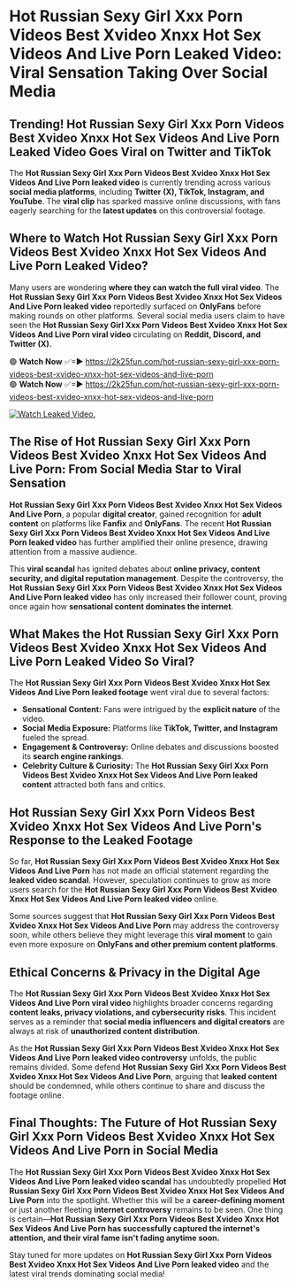 # Hot Russian Sexy Girl Xxx Porn Videos Best Xvideo Xnxx Hot Sex Videos And Live Porn Leaked Video: Viral Sensation Taking Over Social Media

## **Trending! Hot Russian Sexy Girl Xxx Porn Videos Best Xvideo Xnxx Hot Sex Videos And Live Porn Leaked Video Goes Viral on Twitter and TikTok**
The **Hot Russian Sexy Girl Xxx Porn Videos Best Xvideo Xnxx Hot Sex Videos And Live Porn leaked video** is currently trending across various **social media platforms**, including **Twitter (X), TikTok, Instagram, and YouTube**. The **viral clip** has sparked massive online discussions, with fans eagerly searching for the **latest updates** on this controversial footage.

## **Where to Watch Hot Russian Sexy Girl Xxx Porn Videos Best Xvideo Xnxx Hot Sex Videos And Live Porn Leaked Video?**
Many users are wondering **where they can watch the full viral video**. The **Hot Russian Sexy Girl Xxx Porn Videos Best Xvideo Xnxx Hot Sex Videos And Live Porn leaked video** reportedly surfaced on **OnlyFans** before making rounds on other platforms. Several social media users claim to have seen the **Hot Russian Sexy Girl Xxx Porn Videos Best Xvideo Xnxx Hot Sex Videos And Live Porn viral video** circulating on **Reddit, Discord, and Twitter (X).**

🟢 **Watch Now** ✅=► https://2k25fun.com/hot-russian-sexy-girl-xxx-porn-videos-best-xvideo-xnxx-hot-sex-videos-and-live-porn  
🟢 **Watch Now** ✅=► https://2k25fun.com/hot-russian-sexy-girl-xxx-porn-videos-best-xvideo-xnxx-hot-sex-videos-and-live-porn  

[![Watch Leaked Video.](https://miro.medium.com/v2/resize:fit:828/format:webp/1*cilzJN44JGOrTw9NJCrNHA.gif "Watch Leaked Video")](https://2k25fun.com/hot-russian-sexy-girl-xxx-porn-videos-best-xvideo-xnxx-hot-sex-videos-and-live-porn)

## **The Rise of Hot Russian Sexy Girl Xxx Porn Videos Best Xvideo Xnxx Hot Sex Videos And Live Porn: From Social Media Star to Viral Sensation**
**Hot Russian Sexy Girl Xxx Porn Videos Best Xvideo Xnxx Hot Sex Videos And Live Porn**, a popular **digital creator**, gained recognition for **adult content** on platforms like **Fanfix** and **OnlyFans**. The recent **Hot Russian Sexy Girl Xxx Porn Videos Best Xvideo Xnxx Hot Sex Videos And Live Porn leaked video** has further amplified their online presence, drawing attention from a massive audience.

This **viral scandal** has ignited debates about **online privacy, content security, and digital reputation management**. Despite the controversy, the **Hot Russian Sexy Girl Xxx Porn Videos Best Xvideo Xnxx Hot Sex Videos And Live Porn leaked video** has only increased their follower count, proving once again how **sensational content dominates the internet**.

## **What Makes the Hot Russian Sexy Girl Xxx Porn Videos Best Xvideo Xnxx Hot Sex Videos And Live Porn Leaked Video So Viral?**
The **Hot Russian Sexy Girl Xxx Porn Videos Best Xvideo Xnxx Hot Sex Videos And Live Porn leaked footage** went viral due to several factors:
- **Sensational Content:** Fans were intrigued by the **explicit nature** of the video.
- **Social Media Exposure:** Platforms like **TikTok, Twitter, and Instagram** fueled the spread.
- **Engagement & Controversy:** Online debates and discussions boosted its **search engine rankings**.
- **Celebrity Culture & Curiosity:** The **Hot Russian Sexy Girl Xxx Porn Videos Best Xvideo Xnxx Hot Sex Videos And Live Porn leaked content** attracted both fans and critics.

## **Hot Russian Sexy Girl Xxx Porn Videos Best Xvideo Xnxx Hot Sex Videos And Live Porn's Response to the Leaked Footage**
So far, **Hot Russian Sexy Girl Xxx Porn Videos Best Xvideo Xnxx Hot Sex Videos And Live Porn** has not made an official statement regarding the **leaked video scandal**. However, speculation continues to grow as more users search for the **Hot Russian Sexy Girl Xxx Porn Videos Best Xvideo Xnxx Hot Sex Videos And Live Porn leaked video** online.

Some sources suggest that **Hot Russian Sexy Girl Xxx Porn Videos Best Xvideo Xnxx Hot Sex Videos And Live Porn** may address the controversy soon, while others believe they might leverage this **viral moment** to gain even more exposure on **OnlyFans and other premium content platforms**.

## **Ethical Concerns & Privacy in the Digital Age**
The **Hot Russian Sexy Girl Xxx Porn Videos Best Xvideo Xnxx Hot Sex Videos And Live Porn viral video** highlights broader concerns regarding **content leaks, privacy violations, and cybersecurity risks**. This incident serves as a reminder that **social media influencers and digital creators** are always at risk of **unauthorized content distribution**.

As the **Hot Russian Sexy Girl Xxx Porn Videos Best Xvideo Xnxx Hot Sex Videos And Live Porn leaked video controversy** unfolds, the public remains divided. Some defend **Hot Russian Sexy Girl Xxx Porn Videos Best Xvideo Xnxx Hot Sex Videos And Live Porn**, arguing that **leaked content** should be condemned, while others continue to share and discuss the footage online.

## **Final Thoughts: The Future of Hot Russian Sexy Girl Xxx Porn Videos Best Xvideo Xnxx Hot Sex Videos And Live Porn in Social Media**
The **Hot Russian Sexy Girl Xxx Porn Videos Best Xvideo Xnxx Hot Sex Videos And Live Porn leaked video scandal** has undoubtedly propelled **Hot Russian Sexy Girl Xxx Porn Videos Best Xvideo Xnxx Hot Sex Videos And Live Porn** into the spotlight. Whether this will be a **career-defining moment** or just another fleeting **internet controversy** remains to be seen. One thing is certain—**Hot Russian Sexy Girl Xxx Porn Videos Best Xvideo Xnxx Hot Sex Videos And Live Porn has successfully captured the internet's attention, and their viral fame isn't fading anytime soon.**

Stay tuned for more updates on **Hot Russian Sexy Girl Xxx Porn Videos Best Xvideo Xnxx Hot Sex Videos And Live Porn leaked video** and the latest viral trends dominating social media!